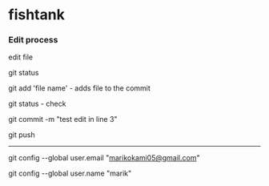 # fishtank

### Edit process 

edit file

git status

git add 'file name' - adds file to the commit 

git status - check 

git commit -m "test edit in line 3" 

git push

---------------------------------------------------
git config --global user.email "marikokami05@gmail.com"

git config --global user.name "marik"
